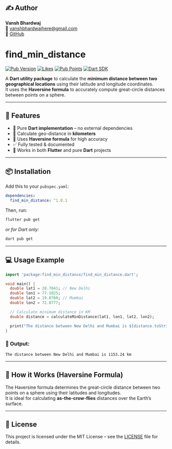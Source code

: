 ## ✍️ Author
**Vansh Bhardwaj**  
📧 [vanshbhardwajhere@gmail.com](mailto:vanshbhardwajhere@gmail.com)  
🔗 [GitHub](https://github.com/vanshbhardwajhere)  

# find_min_distance  

[![Pub Version](https://img.shields.io/pub/v/find_min_distance.svg)](https://pub.dev/packages/find_min_distance)
[![Likes](https://img.shields.io/pub/likes/find_min_distance)](https://pub.dev/packages/find_min_distance/score) 
[![Pub Points](https://img.shields.io/pub/points/find_min_distance)](https://pub.dev/packages/find_min_distance/score) 
[![Dart SDK](https://img.shields.io/badge/sdk-%3E=2.17.0-blue.svg)](https://dart.dev)  

A **Dart utility package** to calculate the **minimum distance between two geographical locations** using their latitude and longitude coordinates.  
It uses the **Haversine formula** to accurately compute great-circle distances between points on a sphere.  

---

## 🚀 Features  

- 🔁 Pure **Dart implementation** – no external dependencies  
- 📍 Calculate geo-distance in **kilometers**  
- 🧮 Uses **Haversine formula** for high accuracy  
- ✅ Fully tested & documented  
- 🧩 Works in both **Flutter** and pure **Dart** projects  

---

## 📦 Installation  

Add this to your `pubspec.yaml`:  

```yaml
dependencies:
  find_min_distance: ^1.0.1
```

Then, run:  

```bash
flutter pub get
```
_or for Dart only:_  

```bash
dart pub get
```

---

## 💻 Usage Example  

```dart
import 'package:find_min_distance/find_min_distance.dart';

void main() {
  double lat1 = 28.7041; // New Delhi
  double lon1 = 77.1025;
  double lat2 = 19.0760; // Mumbai
  double lon2 = 72.8777;

  // Calculate minimum distance in KM
  double distance = calculateMinDistance(lat1, lon1, lat2, lon2);

  print("The distance between New Delhi and Mumbai is ${distance.toStringAsFixed(2)} km");
}
```

### 📌 Output:
```
The distance between New Delhi and Mumbai is 1153.24 km
```

---

## 🧠 How it Works (Haversine Formula)  
The Haversine formula determines the great-circle distance between two points on a sphere using their latitudes and longitudes.  
It is ideal for calculating **as-the-crow-flies** distances over the Earth’s surface.

---

## 📜 License  
This project is licensed under the MIT License – see the [LICENSE](LICENSE) file for details.
